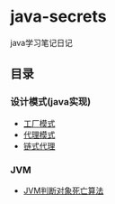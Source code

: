 # java-secrets
java学习笔记日记
## 目录

### 设计模式(java实现)
* [工厂模式](design-pattern/factory.md)
* [代理模式](design-pattern/proxy.md)
* [链式代理](design-pattern/proxy-chain.md)

### JVM
* [JVM判断对象死亡算法](jvm/JVM判断对象是否死亡.md)
